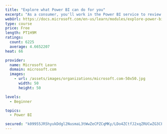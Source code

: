 ```yaml
---
title: "Explore what Power BI can do for you"
excerpt: "As a consumer, you'll work in the Power BI service to review and interact with content that has been shared with you. This module provides the foundational information that you need to work effectively in the Power BI service."
webUrl: https://docs.microsoft.com/en-us/learn/modules/explore-power-bi-service/
type: course
price: Free
length: PT1H9M
ratings:
  count: 6225
  average: 4.6652207
heat: 66

provider:
  name: Microsoft Learn
  domain: microsoft.com
  images:
    - url: /assets/images/organizations/microsoft.com-50x50.jpg
      width: 50
      height: 50

levels:
  - Beginner

topics:
  - Power BI

secured: "k09955JR5hyukDdgl2NusmaL3tWwZeCPZCqMKy/LDo4ZCtfJ2xqZRUCwZG3CFExKtCoKtVzb2zimv17SZ4Xb7+DfaV73AnKOA4ZmpnMY23hzn8apDx24X2ub/+ySLnmZI5WGxp18VqeSJV4NpNfAH9ngRTXXKGr7MjXoRY4StjWEqlE4VIB/6kSC87z7ykjsXfVdwDSjA2J9jfXgkTFUMU0jvWhBI3JqsTui9/wPiB9VGL7P9D3YYTmTJSp69/yzvIkXmGBmm/gi6bmYeMn4xsFQaVhkcHqajAx0C19G9WkPAFnAvrfkvjuci08cQWeLTFQihP+PuMSKq0xTIZXDPACJTNL3IgBMpfi6uSb4yRGAUwgkX2ZJgCU2ETTtZ/YKhmqo9kiKgQnTCWpbzxAegQ==;N++alYLpN916HgSh7QIQgg=="
---
```


